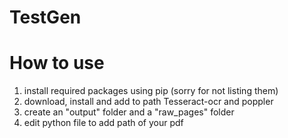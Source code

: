 # TestGen

# How to use
1. install required packages using pip (sorry for not listing them)
2. download, install and add to path Tesseract-ocr and poppler
3. create an "output" folder and a "raw_pages" folder
4. edit python file to add path of your pdf
